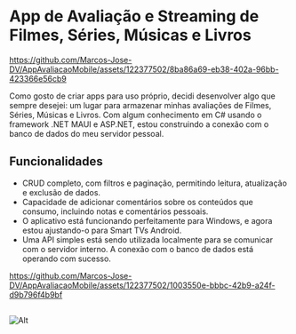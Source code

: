 # App de Avaliação e Streaming de Filmes, Séries, Músicas e Livros

https://github.com/Marcos-Jose-DV/AppAvaliacaoMobile/assets/122377502/8ba86a69-eb38-402a-96bb-423366e56cb9

Como gosto de criar apps para uso próprio, decidi desenvolver algo que sempre desejei: um lugar para armazenar minhas avaliações de Filmes, Séries, Músicas e Livros. Com algum conhecimento em C# usando o framework .NET MAUI e ASP.NET, estou construindo a conexão com o banco de dados do meu servidor pessoal.

## Funcionalidades

- CRUD completo, com filtros e paginação, permitindo leitura, atualização e exclusão de dados.
- Capacidade de adicionar comentários sobre os conteúdos que consumo, incluindo notas e comentários pessoais.
- O aplicativo está funcionando perfeitamente para Windows, e agora estou ajustando-o para Smart TVs Android.
- Uma API simples está sendo utilizada localmente para se comunicar com o servidor interno. A conexão com o banco de dados está operando com sucesso.

https://github.com/Marcos-Jose-DV/AppAvaliacaoMobile/assets/122377502/1003550e-bbbc-42b9-a24f-d9b796f4b9bf

##

![Alt](https://repobeats.axiom.co/api/embed/3ca493e85d60e32e5020fc7e0b98543aee7d84c6.svg "Repobeats analytics image")
